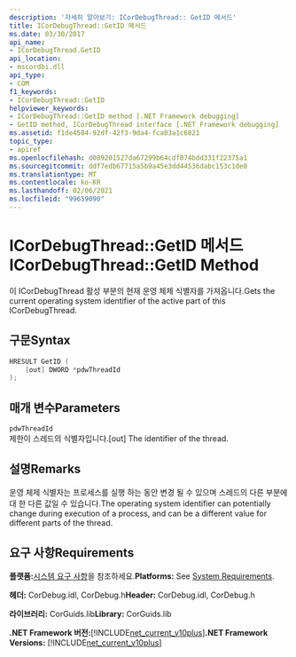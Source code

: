```yaml
---
description: '자세히 알아보기: ICorDebugThread:: GetID 메서드'
title: ICorDebugThread::GetID 메서드
ms.date: 03/30/2017
api_name:
- ICorDebugThread.GetID
api_location:
- mscordbi.dll
api_type:
- COM
f1_keywords:
- ICorDebugThread::GetID
helpviewer_keywords:
- ICorDebugThread::GetID method [.NET Framework debugging]
- GetID method, ICorDebugThread interface [.NET Framework debugging]
ms.assetid: f1de4584-92df-42f3-9da4-fca03a1c6821
topic_type:
- apiref
ms.openlocfilehash: d089201527da67299b64cdf074bdd331f22375a1
ms.sourcegitcommit: ddf7edb67715a5b9a45e3dd44536dabc153c1de0
ms.translationtype: MT
ms.contentlocale: ko-KR
ms.lasthandoff: 02/06/2021
ms.locfileid: "99659090"
---
```

# <a name="icordebugthreadgetid-method"></a><span data-ttu-id="0a21d-103">ICorDebugThread::GetID 메서드</span><span class="sxs-lookup"><span data-stu-id="0a21d-103">ICorDebugThread::GetID Method</span></span>

<span data-ttu-id="0a21d-104">이 ICorDebugThread 활성 부분의 현재 운영 체제 식별자를 가져옵니다.</span><span class="sxs-lookup"><span data-stu-id="0a21d-104">Gets the current operating system identifier of the active part of this ICorDebugThread.</span></span>  
  
## <a name="syntax"></a><span data-ttu-id="0a21d-105">구문</span><span class="sxs-lookup"><span data-stu-id="0a21d-105">Syntax</span></span>  
  
```cpp  
HRESULT GetID (  
    [out] DWORD *pdwThreadId  
);  
```  
  
## <a name="parameters"></a><span data-ttu-id="0a21d-106">매개 변수</span><span class="sxs-lookup"><span data-stu-id="0a21d-106">Parameters</span></span>  

 `pdwThreadId`  
 <span data-ttu-id="0a21d-107">제한이 스레드의 식별자입니다.</span><span class="sxs-lookup"><span data-stu-id="0a21d-107">[out] The identifier of the thread.</span></span>  
  
## <a name="remarks"></a><span data-ttu-id="0a21d-108">설명</span><span class="sxs-lookup"><span data-stu-id="0a21d-108">Remarks</span></span>  

 <span data-ttu-id="0a21d-109">운영 체제 식별자는 프로세스를 실행 하는 동안 변경 될 수 있으며 스레드의 다른 부분에 대 한 다른 값일 수 있습니다.</span><span class="sxs-lookup"><span data-stu-id="0a21d-109">The operating system identifier can potentially change during execution of a process, and can be a different value for different parts of the thread.</span></span>  
  
## <a name="requirements"></a><span data-ttu-id="0a21d-110">요구 사항</span><span class="sxs-lookup"><span data-stu-id="0a21d-110">Requirements</span></span>  

 <span data-ttu-id="0a21d-111">**플랫폼:**[시스템 요구 사항](../../get-started/system-requirements.md)을 참조하세요.</span><span class="sxs-lookup"><span data-stu-id="0a21d-111">**Platforms:** See [System Requirements](../../get-started/system-requirements.md).</span></span>  
  
 <span data-ttu-id="0a21d-112">**헤더:** CorDebug.idl, CorDebug.h</span><span class="sxs-lookup"><span data-stu-id="0a21d-112">**Header:** CorDebug.idl, CorDebug.h</span></span>  
  
 <span data-ttu-id="0a21d-113">**라이브러리:** CorGuids.lib</span><span class="sxs-lookup"><span data-stu-id="0a21d-113">**Library:** CorGuids.lib</span></span>  
  
 <span data-ttu-id="0a21d-114">**.NET Framework 버전:**[!INCLUDE[net_current_v10plus](../../../../includes/net-current-v10plus-md.md)]</span><span class="sxs-lookup"><span data-stu-id="0a21d-114">**.NET Framework Versions:** [!INCLUDE[net_current_v10plus](../../../../includes/net-current-v10plus-md.md)]</span></span>
